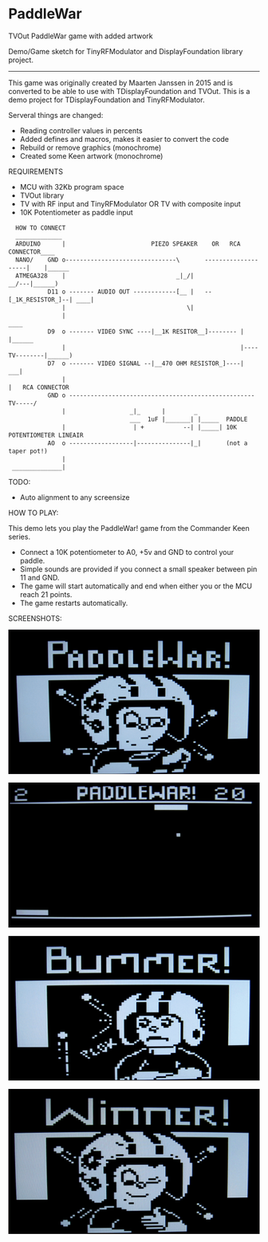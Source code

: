 # PaddleWar
TVOut PaddleWar game with added artwork

 Demo/Game sketch for TinyRFModulator and DisplayFoundation library project.
 
 ------
 This game was originally created by Maarten Janssen in 2015 and is converted to be able to use with TDisplayFoundation
 and TVOut. This is a demo project for TDisplayFoundation and TinyRFModulator.

 Serveral things are changed:
 - Reading controller values in percents
 - Added defines and macros, makes it easier to convert the code
 - Rebuild or remove graphics (monochrome)
 - Created some Keen artwork (monochrome)

  REQUIREMENTS
  - MCU with 32Kb program space
  - TVOut library
  - TV with RF input and TinyRFModulator
                OR
    TV with composite input
  - 10K Potentiometer as paddle input

```
  HOW TO CONNECT
  _____________
  ARDUINO      |                        PIEZO SPEAKER    OR   RCA CONNECTOR____
  NANO/    GND o-------------------------------\       --------------------|    |______
  ATMEGA328    |                               _|_/|                      __/---|______)
           D11 o ------- AUDIO OUT ------------[__ |   --[_1K_RESISTOR_]--| ____|
               |                                  \|
               |                                                             ____
           D9  o ------- VIDEO SYNC ----|__1K RESITOR__]-------- |              |______
               |                                                 |----TV--------|______)
           D7  o ------- VIDEO SIGNAL --|__470 OHM RESISTOR_]----|           ___|
               |                                                              |   RCA CONNECTOR
           GND o ---------------------------------------------------- TV-----/
               |                  _|_      |        _
                                  ___  1uF |_______| |_____  PADDLE
               |                   | +           --| |_____| 10K POTENTIOMETER LINEAIR
           AO  o ------------------|---------------|_|       (not a taper pot!)
               |
 ______________|

```

 TODO:
 - Auto alignment to any screensize


HOW TO PLAY:

This demo lets you play the PaddleWar! game from the Commander Keen series.

- Connect a 10K potentiometer to A0, +5v and GND to control your paddle. 
- Simple sounds are provided if you connect a small speaker between pin 11 and GND. 
- The game will start automatically and end when either you or the MCU reach 21 points. 
- The game restarts automatically.

SCREENSHOTS:

![screenshot01](https://raw.githubusercontent.com/codebeat-nl/PaddleWar/master/screenshot01.png)

![screenshot02](https://raw.githubusercontent.com/codebeat-nl/PaddleWar/master/screenshot02.png)

![screenshot03](https://raw.githubusercontent.com/codebeat-nl/PaddleWar/master/screenshot03.png)

![screenshot04](https://raw.githubusercontent.com/codebeat-nl/PaddleWar/master/screenshot04.png)
